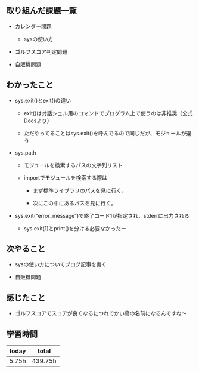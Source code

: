 

## 取り組んだ課題一覧

- カレンダー問題

   - sysの使い方

- ゴルフスコア判定問題

- 自販機問題

## わかったこと

- sys.exit()とexit()の違い

   - exit()は対話シェル用のコマンドでプログラム上で使うのは非推奨（公式Docsより）

   - ただやってることはsys.exit()を呼んでるので同じだが、モジュールが違う

- sys.path

   - モジュールを検索するパスの文字列リスト

   - importでモジュールを検索する際は

      - まず標準ライブラリのパスを見に行く、

      - 次にこの中にあるパスを見に行く。

- sys.exit(“error_message”)で終了コード1が指定され、stderrに出力される

   - sys.exit(1)とprint()を分ける必要なかったー

## 次やること

- sysの使い方についてブログ記事を書く

- 自販機問題

## 感じたこと

- ゴルフスコアでスコアが良くなるにつれでかい鳥の名前になるんですね〜

## 学習時間

| today | total | 
|---|---|
| 5\.75h | 439\.75h | 



